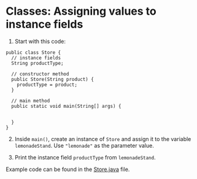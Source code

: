 # Classes: Assigning values to instance fields

1. Start with this code:

```
public class Store {
  // instance fields
  String productType;
  
  // constructor method
  public Store(String product) {
    productType = product;
  }
  
  // main method
  public static void main(String[] args) {
    
    
  }
}
```

2. Inside ```main()```, create an instance of ```Store``` and assign it to the variable ```lemonadeStand```. Use ```"lemonade"``` as the parameter value.

3. Print the instance field ```productType``` from ```lemonadeStand```.

Example code can be found in the [Store.java](https://github.com/keldavis/Java-Practice/blob/master/Foundations/3.%20Classes%20and%20Objects/Classes-Assigning%20values%20to%20instance%20fields/Store.java) file.